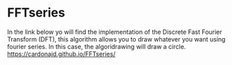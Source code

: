 # FFTseries
In the link below yo will find the implementation of the Discrete Fast Fourier Transform (DFT), this algorithm allows you to draw whatever you want using fourier series. In this case, the algoridrawing will draw a circle.
https://cardonajd.github.io/FFTseries/
